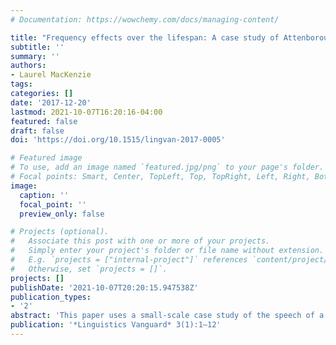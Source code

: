 ```yaml
---
# Documentation: https://wowchemy.com/docs/managing-content/

title: "Frequency effects over the lifespan: A case study of Attenborough's r's"
subtitle: ''
summary: ''
authors:
- Laurel MacKenzie
tags:
categories: []
date: '2017-12-20'
lastmod: 2021-10-07T16:20:16-04:00
featured: false
draft: false
doi: 'https://doi.org/10.1515/lingvan-2017-0005'

# Featured image
# To use, add an image named `featured.jpg/png` to your page's folder.
# Focal points: Smart, Center, TopLeft, Top, TopRight, Left, Right, BottomLeft, Bottom, BottomRight.
image:
  caption: ''
  focal_point: ''
  preview_only: false

# Projects (optional).
#   Associate this post with one or more of your projects.
#   Simply enter your project's folder or file name without extension.
#   E.g. `projects = ["internal-project"]` references `content/project/deep-learning/index.md`.
#   Otherwise, set `projects = []`.
projects: []
publishDate: '2021-10-07T20:20:15.947538Z'
publication_types:
- '2'
abstract: 'This paper uses a small-scale case study of the speech of a single speaker at two points in time to investigate the question of whether and how speakers’ mental representations change over their lives. Specifically, I test two predictions of usage-based models of phonological representation: that individuals surrounded by a changing community will show the community change in their own production, and that this individual-level change will show an effect of item frequency. The community change under study is the loss in English Received Pronunciation of [ɾ] as a realization of /ɹ/; the speaker studied is Sir David Attenborough, a well-known British nature documentary narrator. I find that Attenborough’s narrations do not show evidence of him participating in the community change away from [ɾ] over time; however, he does show a different sort of change, by which he increases his rate of [ɾ] in high-frequency collocations in later life. I propose that this result may be attributable to Attenborough’s mental representation of high-frequency collocations becoming more word-like over time. The results speak to questions about the malleability of mental representations and the role of the individual language user in cases of community change.'
publication: '*Linguistics Vanguard* 3(1):1–12'
---
```

